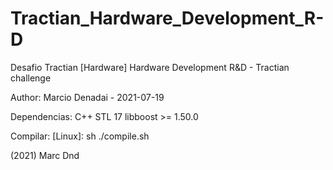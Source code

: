 # Tractian_Hardware_Development_R-D

Desafio Tractian
[Hardware] Hardware Development R&amp;D - Tractian challenge

Author: Marcio Denadai - 2021-07-19
 
Dependencias:
        C++ STL 17
        libboost >= 1.50.0

Compilar:
        [Linux]: sh ./compile.sh

(2021) Marc Dnd
